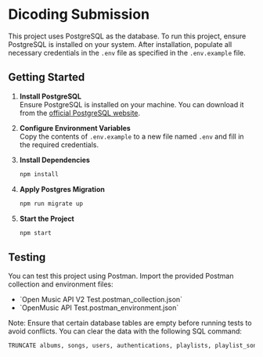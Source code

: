 # Dicoding Submission

This project uses PostgreSQL as the database. To run this project, ensure PostgreSQL is installed on your system. After installation, populate all necessary credentials in the `.env` file as specified in the `.env.example` file.

## Getting Started

1. **Install PostgreSQL**  
   Ensure PostgreSQL is installed on your machine. You can download it from the [official PostgreSQL website](https://www.postgresql.org/download/).

2. **Configure Environment Variables**  
   Copy the contents of `.env.example` to a new file named `.env` and fill in the required credentials.

3. **Install Dependencies**  
   ```bash
   npm install
   ```
4. **Apply Postgres Migration**  
   ```bash
   npm run migrate up
   ```
5. **Start the Project**  
   ```bash
   npm start
   ```

## Testing

You can test this project using Postman. Import the provided Postman collection and environment files:

<ul>
  <li>`Open Music API V2 Test.postman_collection.json`</li>
  <li>`OpenMusic API Test.postman_environment.json`</li>
</ul>

Note: Ensure that certain database tables are empty before running tests to avoid conflicts. You can clear the data with the following SQL command:
```bash
TRUNCATE albums, songs, users, authentications, playlists, playlist_songs, playlist_song_activities, collaborations;
```